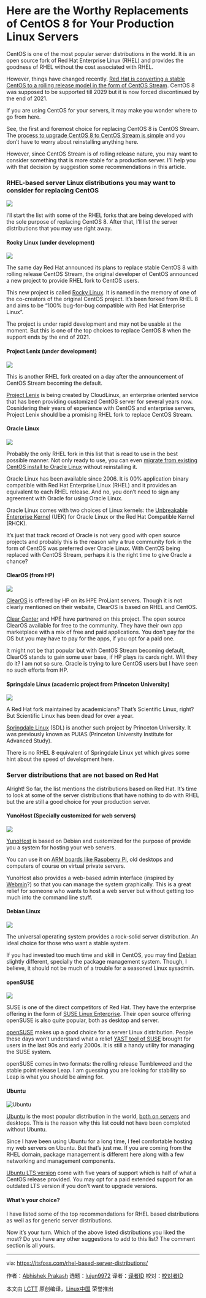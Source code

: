 [#]: collector: (lujun9972)
[#]: translator: ( )
[#]: reviewer: ( )
[#]: publisher: ( )
[#]: url: ( )
[#]: subject: (Here are the Worthy Replacements of CentOS 8 for Your Production Linux Servers)
[#]: via: (https://itsfoss.com/rhel-based-server-distributions/)
[#]: author: (Abhishek Prakash https://itsfoss.com/author/abhishek/)

Here are the Worthy Replacements of CentOS 8 for Your Production Linux Servers
======

CentOS is one of the most popular server distributions in the world. It is an open source fork of Red Hat Enterprise Linux (RHEL) and provides the goodness of RHEL without the cost associated with RHEL.

However, things have changed recently. [Red Hat is converting a stable CentOS to a rolling release model in the form of CentOS Stream][1]. CentOS 8 was supposed to be supported till 2029 but it is now forced discontinued by the end of 2021.

If you are using CentOS for your servers, it may make you wonder where to go from here.

See, the first and foremost choice for replacing CentOS 8 is CentOS Stream. The [process to upgrade CentOS 8 to CentOS Stream is simple][2] and you don’t have to worry about reinstalling anything here.

However, since CentOS Stream is of rolling release nature, you may want to consider something that is more stable for a production server. I’ll help you with that decision by suggestion some recommendations in this article.

### RHEL-based server Linux distributions you may want to consider for replacing CentOS

![][3]

I’ll start the list with some of the RHEL forks that are being developed with the sole purpose of replacing CentOS 8. After that, I’ll list the server distributions that you may use right away.

#### Rocky Linux (under development)

![][4]

The same day Red Hat announced its plans to replace stable CentOS 8 with rolling release CentOS Stream, the original developer of CentOS announced a new project to provide RHEL fork to CentOS users.

This new project is called [Rocky Linux][5]. It is named in the memory of one of the co-creators of the original CentOS project. It’s been forked from RHEL 8 and aims to be “100% bug-for-bug compatible with Red Hat Enterprise Linux”.

The project is under rapid development and may not be usable at the moment. But this is one of the top choices to replace CentOS 8 when the support ends by the end of 2021.

#### Project Lenix (under development)

![][6]

This is another RHEL fork created on a day after the announcement of CentOS Stream becoming the default.

[Project Lenix][7] is being created by CloudLinux, an enterprise oriented service that has been providing customized CentOS server for several years now. Cosnidering their years of experience with CentOS and enterprise servers, Project Lenix should be a promising RHEL fork to replace CentOS Stream.

#### Oracle Linux

![][8]

Probably the only RHEL fork in this list that is read to use in the best possible manner. Not only ready to use, you can even [migrate from existing CentOS install to Oracle Linux][9] without reinstalling it.

Oracle Linux has been available since 2006. It is 00% application binary compatible with Red Hat Enterprise Linux (RHEL) and it provides an equivalent to each RHEL release. And no, you don’t need to sign any agreement with Oracle for using Oracle Linux.

Oracle Linux comes with two choices of Linux kernels: the [Unbreakable Enterprise Kernel][10] (UEK) for Oracle Linux or the Red Hat Compatible Kernel (RHCK).

It’s just that track record of Oracle is not very good with open source projects and probably this is the reason why a true community fork in the form of CentOS was preferred over Oracle Linux. With CentOS being replaced with CentOS Stream, perhaps it is the right time to give Oracle a chance?

#### ClearOS (from HP)

![][11]

[ClearOS][12] is offered by HP on its HPE ProLiant servers. Though it is not clearly mentioned on their website, ClearOS is based on RHEL and CentOS.

[Clear Center][13] and HPE have partnered on this project. The open source ClearOS available for free to the community. They have their own app marketplace with a mix of free and paid applications. You don’t pay for the OS but you may have to pay for the apps, if you opt for a paid one.

It might not be that popular but with CentOS Stream becoming default, ClearOS stands to gain some user base, if HP plays its cards right. Will they do it? I am not so sure. Oracle is trying to lure CentOS users but I have seen no such efforts from HP.

#### Springdale Linux (academic project from Princeton University)

![][14]

A Red Hat fork maintained by academicians? That’s Scientific Linux, right? But Scientific Linux has been dead for over a year.

[Springdale Linux][15] (SDL) is another such project by Princeton University. It was previously known as PUIAS (Princeton University Institute for Advanced Study).

There is no RHEL 8 equivalent of Springdale Linux yet which gives some hint about the speed of development here.

### Server distributions that are not based on Red Hat

Alright! So far, the list mentions the distributions based on Red Hat. It’s time to look at some of the server distributions that have nothing to do with RHEL but the are still a good choice for your production server.

#### YunoHost (Specially customized for web servers)

![][16]

[YunoHost][17] is based on Debian and customized for the purpose of provide you a system for hosting your web servers.

You can use it on [ARM boards like Raspberry Pi][18], old desktops and computers of course on virtual private servers.

YunoHost also provides a web-based admin interface (inspired by [Webmin][19]?) so that you can manage the system graphically. This is a great relief for someone who wants to host a web server but without getting too much into the command line stuff.

#### Debian Linux

![][20]

The universal operating system provides a rock-solid server distribution. An ideal choice for those who want a stable system.

If you had invested too much time and skill in CentOS, you may find [Debian][21] slightly different, specially the package management system. Though, I believe, it should not be much of a trouble for a seasoned Linux sysadmin.

#### openSUSE

![][22]

SUSE is one of the direct competitors of Red Hat. They have the enterprise offering in the form of [SUSE Linux Enterprise][23]. Their open source offering openSUSE is also quite popular, both as desktop and server.

[openSUSE][24] makes up a good choice for a server Linux distribution. People these days won’t understand what a relief [YAST tool of SUSE][25] brought for users in the last 90s and early 2000s. It is still a handy utility for managing the SUSE system.

openSUSE comes in two formats: the rolling release Tumbleweed and the stable point release Leap. I am guessing you are looking for stability so Leap is what you should be aiming for.

#### Ubuntu

![Ubuntu][26]

[Ubuntu][27] is the most popular distribution in the world, [both on servers][28] and desktops. This is the reason why this list could not have been completed without Ubuntu.

Since I have been using Ubuntu for a long time, I feel comfortable hosting my web servers on Ubuntu. But that’s just me. If you are coming from the RHEL domain, package management is different here along with a few networking and management components.

[Ubuntu LTS version][29] come with five years of support which is half of what a CentOS release provided. You may opt for a paid extended support for an outdated LTS version if you don’t want to upgrade versions.

#### What’s your choice?

I have listed some of the top recommendations for RHEL based distributions as well as for generic server distributions.

Now it’s your turn. Which of the above listed distributions you liked the most? Do you have any other suggestions to add to this list? The comment section is all yours.

--------------------------------------------------------------------------------

via: https://itsfoss.com/rhel-based-server-distributions/

作者：[Abhishek Prakash][a]
选题：[lujun9972][b]
译者：[译者ID](https://github.com/译者ID)
校对：[校对者ID](https://github.com/校对者ID)

本文由 [LCTT](https://github.com/LCTT/TranslateProject) 原创编译，[Linux中国](https://linux.cn/) 荣誉推出

[a]: https://itsfoss.com/author/abhishek/
[b]: https://github.com/lujun9972
[1]: https://itsfoss.com/centos-stream-fiasco/
[2]: https://linuxhandbook.com/update-to-centos-stream/
[3]: https://i2.wp.com/itsfoss.com/wp-content/uploads/2020/12/Replace-centos.png?resize=800%2C450&ssl=1
[4]: https://i1.wp.com/itsfoss.com/wp-content/uploads/2020/12/rocky-linux.png?resize=800%2C350&ssl=1
[5]: https://rockylinux.org
[6]: https://i2.wp.com/itsfoss.com/wp-content/uploads/2020/12/cloudlinux.png?resize=800%2C350&ssl=1
[7]: https://www.reddit.com/r/ProjectLenix/
[8]: https://i1.wp.com/itsfoss.com/wp-content/uploads/2020/12/oracle-linux.png?resize=800%2C350&ssl=1
[9]: https://github.com/oracle/centos2ol
[10]: https://docs.oracle.com/en/operating-systems/uek/
[11]: https://i0.wp.com/itsfoss.com/wp-content/uploads/2020/12/clear-os.jpg?resize=795%2C349&ssl=1
[12]: https://www.clearos.com
[13]: https://www.clearcenter.com
[14]: https://i0.wp.com/itsfoss.com/wp-content/uploads/2020/12/springdale-linux.png?resize=800%2C350&ssl=1
[15]: https://puias.math.ias.edu
[16]: https://i2.wp.com/itsfoss.com/wp-content/uploads/2020/12/yunohost.png?resize=720%2C400&ssl=1
[17]: https://yunohost.org#/
[18]: https://itsfoss.com/raspberry-pi-alternatives/
[19]: https://linuxhandbook.com/use-webmin/
[20]: https://i0.wp.com/itsfoss.com/wp-content/uploads/2020/12/debian-linux.png?resize=800%2C350&ssl=1
[21]: https://www.debian.org
[22]: https://i0.wp.com/itsfoss.com/wp-content/uploads/2020/12/opensuse.jpg?resize=800%2C350&ssl=1
[23]: https://www.suse.com/download/sles/
[24]: https://www.opensuse.org
[25]: https://yast.opensuse.org
[26]: https://i2.wp.com/itsfoss.com/wp-content/uploads/2020/12/ubuntu.jpg?resize=800%2C350&ssl=1
[27]: https://ubuntu.com/download/server
[28]: https://www.datanyze.com/market-share/operating-systems--443/ubuntu-market-share
[29]: https://itsfoss.com/long-term-support-lts/
